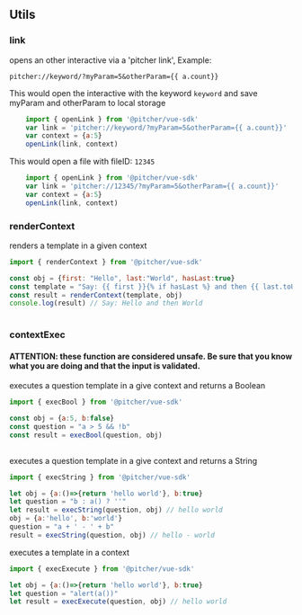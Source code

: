 
## Utils

### link

opens an other interactive via a 'pitcher link', Example:

`pitcher://keyword/?myParam=5&otherParam={{ a.count}}`

This would open the interactive with the keyword `keyword` and save myParam and otherParam to local storage

```javascript
    import { openLink } from '@pitcher/vue-sdk'
    var link = 'pitcher://keyword/?myParam=5&otherParam={{ a.count}}'
    var context = {a:5}
    openLink(link, context)
```

This would open a file with fileID: `12345`

```javascript
    import { openLink } from '@pitcher/vue-sdk'
    var link = 'pitcher://12345/?myParam=5&otherParam={{ a.count}}'
    var context = {a:5}
    openLink(link, context)
```


### renderContext

renders a template in a given context

```javascript
import { renderContext } from '@pitcher/vue-sdk'

const obj = {first: "Hello", last:"World", hasLast:true}
const template = "Say: {{ first }}{% if hasLast %} and then {{ last.toUpperCase() }}{% endif %}"
const result = renderContext(template, obj)
console.log(result) // Say: Hello and then World
    
```



### contextExec

#### ATTENTION: these function are considered unsafe. Be sure that you know what you are doing and that the input is validated.

executes a question template in a give context and returns a Boolean

```javascript
import { execBool } from '@pitcher/vue-sdk'

const obj = {a:5, b:false}
const question = "a > 5 && !b"
const result = execBool(question, obj)
    
``` 
executes a question template in a give context and returns a String

```javascript
import { execString } from '@pitcher/vue-sdk'

let obj = {a:()=>{return 'hello world'}, b:true}
let question = "b : a() ? ''"
let result = execString(question, obj) // hello world
obj = {a:'hello', b:'world'}
question = "a + ' - ' + b"
result = execString(question, obj) // hello - world
``` 

executes a template in a context

```javascript
import { execExecute } from '@pitcher/vue-sdk'

let obj = {a:()=>{return 'hello world'}, b:true}
let question = "alert(a())"
let result = execExecute(question, obj) // hello world
   
``` 
